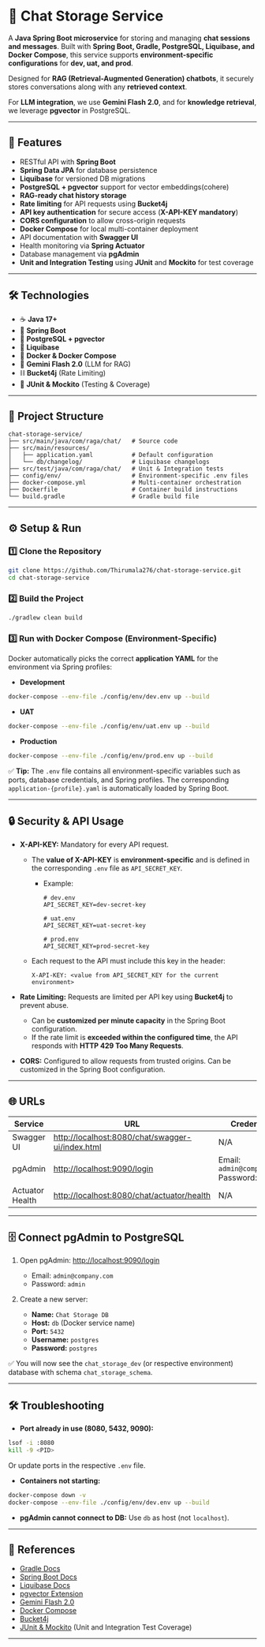 # 💬 Chat Storage Service

A **Java Spring Boot microservice** for storing and managing **chat sessions and messages**.
Built with **Spring Boot, Gradle, PostgreSQL, Liquibase, and Docker Compose**, this service supports **environment-specific configurations** for **dev, uat, and prod**.

Designed for **RAG (Retrieval-Augmented Generation) chatbots**, it securely stores conversations along with any **retrieved context**.

For **LLM integration**, we use **Gemini Flash 2.0**, and for **knowledge retrieval**, we leverage **pgvector** in PostgreSQL.

---

## 🚀 Features

* RESTful API with **Spring Boot**
* **Spring Data JPA** for database persistence
* **Liquibase** for versioned DB migrations
* **PostgreSQL + pgvector** support for vector embeddings(cohere)
* **RAG-ready chat history storage**
* **Rate limiting** for API requests using **Bucket4j**
* **API key authentication** for secure access (**X-API-KEY mandatory**)
* **CORS configuration** to allow cross-origin requests
* **Docker Compose** for local multi-container deployment
* API documentation with **Swagger UI**
* Health monitoring via **Spring Actuator**
* Database management via **pgAdmin**
* **Unit and Integration Testing** using **JUnit** and **Mockito** for test coverage

---

## 🛠️ Technologies

* ☕ **Java 17+**
* 🌱 **Spring Boot**
* 🐘 **PostgreSQL + pgvector**
* 🔄 **Liquibase**
* 🐳 **Docker & Docker Compose**
* 🤖 **Gemini Flash 2.0** (LLM for RAG)
* ⛓ **Bucket4j** (Rate Limiting)
* 🧪 **JUnit & Mockito** (Testing & Coverage)

---

## 📂 Project Structure

```
chat-storage-service/
├── src/main/java/com/raga/chat/   # Source code
├── src/main/resources/
│   ├── application.yaml           # Default configuration
│   └── db/changelog/              # Liquibase changelogs
├── src/test/java/com/raga/chat/   # Unit & Integration tests
├── config/env/                    # Environment-specific .env files
├── docker-compose.yml             # Multi-container orchestration
├── Dockerfile                     # Container build instructions
└── build.gradle                   # Gradle build file
```

---

## ⚙️ Setup & Run

### 1️⃣ Clone the Repository

```bash
git clone https://github.com/Thirumala276/chat-storage-service.git
cd chat-storage-service
```

### 2️⃣ Build the Project

```bash
./gradlew clean build
```

### 3️⃣ Run with Docker Compose (Environment-Specific)

Docker automatically picks the correct **application YAML** for the environment via Spring profiles:

* **Development**

```bash
docker-compose --env-file ./config/env/dev.env up --build
```

* **UAT**

```bash
docker-compose --env-file ./config/env/uat.env up --build
```

* **Production**

```bash
docker-compose --env-file ./config/env/prod.env up --build
```

✅ **Tip:** The `.env` file contains all environment-specific variables such as ports, database credentials, and Spring profiles. The corresponding `application-{profile}.yaml` is automatically loaded by Spring Boot.

---

## 🔒 Security & API Usage

* **X-API-KEY:** Mandatory for every API request.

    * The **value of X-API-KEY** is **environment-specific** and is defined in the corresponding `.env` file as `API_SECRET_KEY`.

        * Example:

          ```env
          # dev.env
          API_SECRET_KEY=dev-secret-key
    
          # uat.env
          API_SECRET_KEY=uat-secret-key
    
          # prod.env
          API_SECRET_KEY=prod-secret-key
          ```
    * Each request to the API must include this key in the header:

      ```
      X-API-KEY: <value from API_SECRET_KEY for the current environment>
      ```
* **Rate Limiting:** Requests are limited per API key using **Bucket4j** to prevent abuse.

    * Can be **customized per minute capacity** in the Spring Boot configuration.
    * If the rate limit is **exceeded within the configured time**, the API responds with **HTTP 429 Too Many Requests**.
* **CORS:** Configured to allow requests from trusted origins. Can be customized in the Spring Boot configuration.

---

## 🌐 URLs

| Service         | URL                                                                                                  | Credentials                                     |
| --------------- | ---------------------------------------------------------------------------------------------------- | ----------------------------------------------- |
| Swagger UI      | [http://localhost:8080/chat/swagger-ui/index.html](http://localhost:8080/chat/swagger-ui/index.html) | N/A                                             |
| pgAdmin         | [http://localhost:9090/login](http://localhost:9090/login)                                           | Email: `admin@company.com`<br>Password: `admin` |
| Actuator Health | [http://localhost:8080/chat/actuator/health](http://localhost:8080/chat/actuator/health)             | N/A                                             |

---

## 🗄️ Connect pgAdmin to PostgreSQL

1. Open pgAdmin: [http://localhost:9090/login](http://localhost:9090/login)

    * Email: `admin@company.com`
    * Password: `admin`

2. Create a new server:

    * **Name:** `Chat Storage DB`
    * **Host:** `db` (Docker service name)
    * **Port:** `5432`
    * **Username:** `postgres`
    * **Password:** `postgres`

✅ You will now see the `chat_storage_dev` (or respective environment) database with schema `chat_storage_schema`.

---

## 🛠️ Troubleshooting

* **Port already in use (8080, 5432, 9090):**

```bash
lsof -i :8080
kill -9 <PID>
```

Or update ports in the respective `.env` file.

* **Containers not starting:**

```bash
docker-compose down -v
docker-compose --env-file ./config/env/dev.env up --build
```

* **pgAdmin cannot connect to DB:** Use `db` as host (not `localhost`).

---

## 📖 References

* [Gradle Docs](https://docs.gradle.org)
* [Spring Boot Docs](https://docs.spring.io/spring-boot/docs/current/reference/html/)
* [Liquibase Docs](https://www.liquibase.org/documentation/index.html)
* [pgvector Extension](https://github.com/pgvector/pgvector)
* [Gemini Flash 2.0](https://ai.google.dev/gemini-api)
* [Docker Compose](https://docs.docker.com/compose/)
* [Bucket4j](https://bucket4j.com/)
* [JUnit & Mockito](https://junit.org/junit5/docs/current/user-guide/) (Unit and Integration Test Coverage)

---

